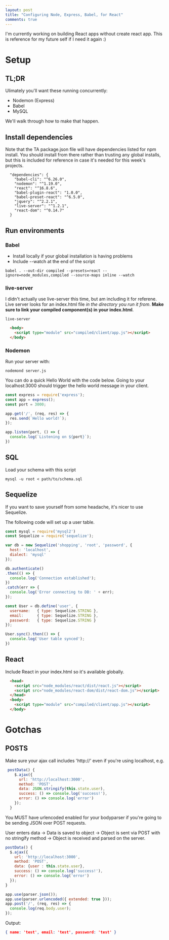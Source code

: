 ```yaml
---
layout: post
title: "Configuring Node, Express, Babel, for React"
comments: true
---
```

I'm currently working on building React apps without create react app. This is reference for my future self if I need it again :)

# Setup
## TL;DR
Ulimately you'll want these running concurrently:
* Nodemon (Express)
* Babel
* MySQL

We'll walk through how to make that happen.

## Install dependencies
Note that the TA package.json file will have dependencies listed for npm install. You should install from there rather than trusting any global installs, but this is included for reference in case it's needed for this week's projects.
```
  "dependencies": {
    "babel-cli": "^6.26.0",
    "nodemon": "^1.19.0",
    "react": "^16.8.6",
    "babel-plugin-react": "1.0.0",
    "babel-preset-react": "^6.5.0",
    "jquery": "^2.2.1",
    "live-server": "^1.2.1",
    "react-dom": "^0.14.7"
  }
```


## Run environments
### Babel
* Install locally if your global installation is having problems
* Include --watch at the end of the script
```
babel . --out-dir compiled --presets=react --ignore=node_modules,compiled --source-maps inline --watch
```

### live-server
I didn't actually use live-server this time, but am including it for referene. Live server looks for an index.html file _in the directory you run it from_. **Make sure to link your compiled component(s) in your index.html**.
```
live-server
```
```html
  <body>
    <script type="module" src="compiled/client/app.js"></script>
  </body>
```

### Nodemon
Run your server with:
```
nodemond server.js
```

You can do a quick Hello World with the code below. Going to your localhost:3000 should trigger the hello world message in your client.
```javascript
const express = require('express');
const app = express();
const port = 3000;

app.get('/', (req, res) => {
  res.send(`Hello world!`);
});

app.listen(port, () => {
  console.log(`Listening on ${port}`);
})
```

## SQL
Load your schema with this script
```
mysql -u root < path/to/schema.sql
```

## Sequelize
If you want to save yourself from some headache, it's nicer to use Sequelize.

The following code will set up a user table.
```javascript
const mysql = require('mysql2')
const Sequelize = require('sequelize');

var db = new Sequelize('shopping', 'root', 'password', {
  host: 'localhost',
  dialect: 'mysql'
});

db.authenticate()
.then(() => {
  console.log('Connection established');
})
.catch(err => {
  console.log('Error connecting to DB: ' + err);
});

const User = db.define('user', {
  username:   { type: Sequelize.STRING },
  email:      { type: Sequelize.STRING }, 
  password:   { type: Sequelize.STRING }
});

User.sync().then(() => {
  console.log('User table synced');
})
```

## React
Include React in your index.html so it's available globally.
```html
  <head>
    <script src="node_modules/react/dist/react.js"></script>
    <script src="node_modules/react-dom/dist/react-dom.js"></script>
  </head>
  <body>
    <script type="module" src="compiled/client/app.js"></script>
  </body>
```

# Gotchas
## POSTS
Make sure your ajax call includes 'http://' even if you're using localhost, e.g. 
```javascript
 postData() {
    $.ajax({
      url: 'http://localhost:3000',
      method: 'POST', 
      data: JSON.stringify(this.state.user),
      success: () => console.log('success!'),
      error: () => console.log('error')
    });
  }
```

You MUST have urlencoded enabled for your bodyparser if you're going to be sending JSON over POST requests.

User enters data -> Data is saved to object -> Object is sent via POST with no stringify method -> Object is received and parsed on the server.

```javascript
postData() {
  $.ajax({
    url: 'http://localhost:3000',
    method: 'POST', 
    data: {user : this.state.user},
    success: () => console.log('success!'),
    error: () => console.log('error')
  });
}
```

```javascript
app.use(parser.json());
app.use(parser.urlencoded({ extended: true }));
app.post('/', (req, res) => {
  console.log(req.body.user);
});
```

Output: 
```json
{ name: 'test', email: 'test', password: 'test' }
```